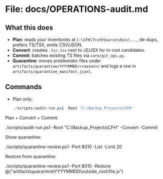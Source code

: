 # File: docs/OPERATIONS-audit.md
## What this does
- **Plan**: reads your inventories at `C:\CFH\TruthSource\docs\...`, de-dups, prefers TS/TSX, emits CSV/JSON.
- **Convert**: creates `.ts/.tsx` next to JS/JSX for in-root candidates.
- **Commit**: batches existing TS files via `core/git_ops.py`.
- **Quarantine**: moves problematic files under `artifacts/quarantine/YYYYMMDD/<reason>/` and logs a row in `artifacts/quarantine_manifest.jsonl`.

## Commands
- Plan only:
  ```powershell
  ./scripts/audit-run.ps1 -Root "C:\Backup_Projects\CFH"

Plan + Convert + Commit:

./scripts/audit-run.ps1 -Root "C:\Backup_Projects\CFH" -Convert -Commit


Show quarantine:

./scripts/quarantine-review.ps1 -Port 8010 -List -Limit 20


Restore from quarantine:

./scripts/quarantine-review.ps1 -Port 8010 -Restore @("artifacts\quarantine\YYYYMMDD\outside_root\file.js")
